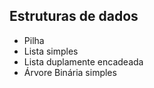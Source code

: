 ## Estruturas de dados
 * Pilha
 * Lista simples
 * Lista duplamente encadeada
 * Árvore Binária simples
